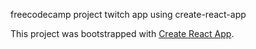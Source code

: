 freecodecamp project twitch app using create-react-app

This project was bootstrapped with [Create React App](https://github.com/facebookincubator/create-react-app).
